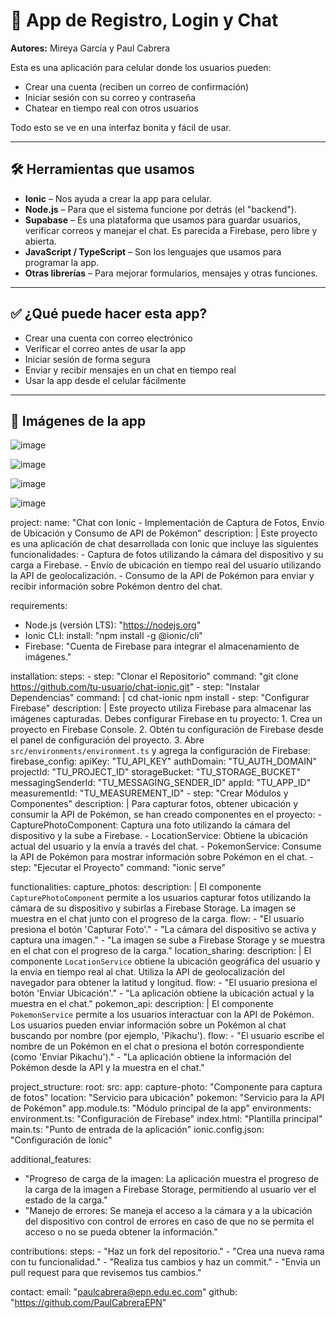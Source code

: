 # 📱 App de Registro, Login y Chat

**Autores:** Mireya García y Paul Cabrera

Esta es una aplicación para celular donde los usuarios pueden:

- Crear una cuenta (reciben un correo de confirmación)
- Iniciar sesión con su correo y contraseña
- Chatear en tiempo real con otros usuarios

Todo esto se ve en una interfaz bonita y fácil de usar.

---

## 🛠️ Herramientas que usamos

- **Ionic** – Nos ayuda a crear la app para celular.
- **Node.js** – Para que el sistema funcione por detrás (el "backend").
- **Supabase** – Es una plataforma que usamos para guardar usuarios, verificar correos y manejar el chat. Es parecida a Firebase, pero libre y abierta.
- **JavaScript / TypeScript** – Son los lenguajes que usamos para programar la app.
- **Otras librerías** – Para mejorar formularios, mensajes y otras funciones.

---

## ✅ ¿Qué puede hacer esta app?

- Crear una cuenta con correo electrónico
- Verificar el correo antes de usar la app
- Iniciar sesión de forma segura
- Enviar y recibir mensajes en un chat en tiempo real
- Usar la app desde el celular fácilmente

---

## 📸 Imágenes de la app

 ![image](https://github.com/user-attachments/assets/09323c26-ebe4-47c1-9d22-32ebed27573e)

 ![image](https://github.com/user-attachments/assets/ef1e7cb6-2ca3-49aa-a20d-b75ce629d3e8)

 ![image](https://github.com/user-attachments/assets/004182e5-8d56-4980-842a-14292fc9d4cc)
 
 ![image](https://github.com/user-attachments/assets/1e6af9fb-28cd-47f8-8a6b-ad9278552e63)


project:
  name: "Chat con Ionic - Implementación de Captura de Fotos, Envío de Ubicación y Consumo de API de Pokémon"
  description: |
    Este proyecto es una aplicación de chat desarrollada con Ionic que incluye las siguientes funcionalidades:
    - Captura de fotos utilizando la cámara del dispositivo y su carga a Firebase.
    - Envío de ubicación en tiempo real del usuario utilizando la API de geolocalización.
    - Consumo de la API de Pokémon para enviar y recibir información sobre Pokémon dentro del chat.
    
requirements:
  - Node.js (versión LTS): "https://nodejs.org"
  - Ionic CLI:
      install: "npm install -g @ionic/cli"
  - Firebase: "Cuenta de Firebase para integrar el almacenamiento de imágenes."

installation:
  steps:
    - step: "Clonar el Repositorio"
      command: "git clone https://github.com/tu-usuario/chat-ionic.git"
    - step: "Instalar Dependencias"
      command: |
        cd chat-ionic
        npm install
    - step: "Configurar Firebase"
      description: |
        Este proyecto utiliza Firebase para almacenar las imágenes capturadas. Debes configurar Firebase en tu proyecto:
        1. Crea un proyecto en Firebase Console.
        2. Obtén tu configuración de Firebase desde el panel de configuración del proyecto.
        3. Abre `src/environments/environment.ts` y agrega la configuración de Firebase:
      firebase_config:
        apiKey: "TU_API_KEY"
        authDomain: "TU_AUTH_DOMAIN"
        projectId: "TU_PROJECT_ID"
        storageBucket: "TU_STORAGE_BUCKET"
        messagingSenderId: "TU_MESSAGING_SENDER_ID"
        appId: "TU_APP_ID"
        measurementId: "TU_MEASUREMENT_ID"
    - step: "Crear Módulos y Componentes"
      description: |
        Para capturar fotos, obtener ubicación y consumir la API de Pokémon, se han creado componentes en el proyecto:
        - CapturePhotoComponent: Captura una foto utilizando la cámara del dispositivo y la sube a Firebase.
        - LocationService: Obtiene la ubicación actual del usuario y la envía a través del chat.
        - PokemonService: Consume la API de Pokémon para mostrar información sobre Pokémon en el chat.
    - step: "Ejecutar el Proyecto"
      command: "ionic serve"

functionalities:
  capture_photos:
    description: |
      El componente `CapturePhotoComponent` permite a los usuarios capturar fotos utilizando la cámara de su dispositivo y subirlas a Firebase Storage. La imagen se muestra en el chat junto con el progreso de la carga.
    flow:
      - "El usuario presiona el botón 'Capturar Foto'."
      - "La cámara del dispositivo se activa y captura una imagen."
      - "La imagen se sube a Firebase Storage y se muestra en el chat con el progreso de la carga."
  location_sharing:
    description: |
      El componente `LocationService` obtiene la ubicación geográfica del usuario y la envía en tiempo real al chat. Utiliza la API de geolocalización del navegador para obtener la latitud y longitud.
    flow:
      - "El usuario presiona el botón 'Enviar Ubicación'."
      - "La aplicación obtiene la ubicación actual y la muestra en el chat."
  pokemon_api:
    description: |
      El componente `PokemonService` permite a los usuarios interactuar con la API de Pokémon. Los usuarios pueden enviar información sobre un Pokémon al chat buscando por nombre (por ejemplo, 'Pikachu').
    flow:
      - "El usuario escribe el nombre de un Pokémon en el chat o presiona el botón correspondiente (como 'Enviar Pikachu')."
      - "La aplicación obtiene la información del Pokémon desde la API y la muestra en el chat."

project_structure:
  root:
    src:
      app:
        capture-photo: "Componente para captura de fotos"
        location: "Servicio para ubicación"
        pokemon: "Servicio para la API de Pokémon"
        app.module.ts: "Módulo principal de la app"
      environments:
        environment.ts: "Configuración de Firebase"
      index.html: "Plantilla principal"
      main.ts: "Punto de entrada de la aplicación"
    ionic.config.json: "Configuración de Ionic"

additional_features:
  - "Progreso de carga de la imagen: La aplicación muestra el progreso de la carga de la imagen a Firebase Storage, permitiendo al usuario ver el estado de la carga."
  - "Manejo de errores: Se maneja el acceso a la cámara y a la ubicación del dispositivo con control de errores en caso de que no se permita el acceso o no se pueda obtener la información."

contributions:
  steps:
    - "Haz un fork del repositorio."
    - "Crea una nueva rama con tu funcionalidad."
    - "Realiza tus cambios y haz un commit."
    - "Envía un pull request para que revisemos tus cambios."

contact:
  email: "paulcabrera@epn.edu.ec.com"
  github: "https://github.com/PaulCabreraEPN"


 
